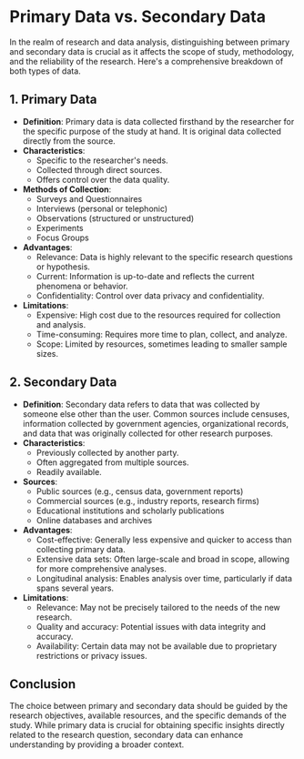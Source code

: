 # Primary Data vs. Secondary Data

In the realm of research and data analysis, distinguishing between primary and secondary data is crucial as it affects the scope of study, methodology, and the reliability of the research. Here's a comprehensive breakdown of both types of data.

## 1. Primary Data
- **Definition**: Primary data is data collected firsthand by the researcher for the specific purpose of the study at hand. It is original data collected directly from the source.
- **Characteristics**:
  - Specific to the researcher's needs.
  - Collected through direct sources.
  - Offers control over the data quality.
- **Methods of Collection**:
  - Surveys and Questionnaires
  - Interviews (personal or telephonic)
  - Observations (structured or unstructured)
  - Experiments
  - Focus Groups
- **Advantages**:
  - Relevance: Data is highly relevant to the specific research questions or hypothesis.
  - Current: Information is up-to-date and reflects the current phenomena or behavior.
  - Confidentiality: Control over data privacy and confidentiality.
- **Limitations**:
  - Expensive: High cost due to the resources required for collection and analysis.
  - Time-consuming: Requires more time to plan, collect, and analyze.
  - Scope: Limited by resources, sometimes leading to smaller sample sizes.

## 2. Secondary Data
- **Definition**: Secondary data refers to data that was collected by someone else other than the user. Common sources include censuses, information collected by government agencies, organizational records, and data that was originally collected for other research purposes.
- **Characteristics**:
  - Previously collected by another party.
  - Often aggregated from multiple sources.
  - Readily available.
- **Sources**:
  - Public sources (e.g., census data, government reports)
  - Commercial sources (e.g., industry reports, research firms)
  - Educational institutions and scholarly publications
  - Online databases and archives
- **Advantages**:
  - Cost-effective: Generally less expensive and quicker to access than collecting primary data.
  - Extensive data sets: Often large-scale and broad in scope, allowing for more comprehensive analyses.
  - Longitudinal analysis: Enables analysis over time, particularly if data spans several years.
- **Limitations**:
  - Relevance: May not be precisely tailored to the needs of the new research.
  - Quality and accuracy: Potential issues with data integrity and accuracy.
  - Availability: Certain data may not be available due to proprietary restrictions or privacy issues.

## Conclusion

The choice between primary and secondary data should be guided by the research objectives, available resources, and the specific demands of the study. While primary data is crucial for obtaining specific insights directly related to the research question, secondary data can enhance understanding by providing a broader context.
